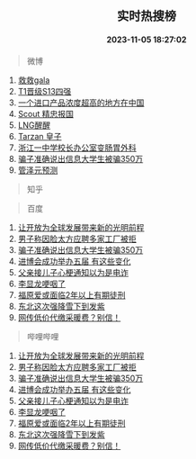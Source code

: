 <div align="center"><h2>实时热搜榜</h2><h4>2023-11-05 18:27:02</h4></div>

> 微博  

1. [救救gala](https://s.weibo.com/weibo?q=%E6%95%91%E6%95%91gala&t=31&band_rank=1&Refer=top)<br />
2. [T1晋级S13四强](https://s.weibo.com/weibo?q=%23T1%E6%99%8B%E7%BA%A7S13%E5%9B%9B%E5%BC%BA%23&t=31&band_rank=2&Refer=top)<br />
3. [一个进口产品浓度超高的地方在中国](https://s.weibo.com/weibo?q=%23%E4%B8%80%E4%B8%AA%E8%BF%9B%E5%8F%A3%E4%BA%A7%E5%93%81%E6%B5%93%E5%BA%A6%E8%B6%85%E9%AB%98%E7%9A%84%E5%9C%B0%E6%96%B9%E5%9C%A8%E4%B8%AD%E5%9B%BD%23&t=31&band_rank=3&Refer=top)<br />
4. [Scout 精忠报国](https://s.weibo.com/weibo?q=Scout%20%E7%B2%BE%E5%BF%A0%E6%8A%A5%E5%9B%BD&t=31&band_rank=4&Refer=top)<br />
5. [LNG醒醒](https://s.weibo.com/weibo?q=%23LNG%E9%86%92%E9%86%92%23&t=31&band_rank=5&Refer=top)<br />
6. [Tarzan 皇子](https://s.weibo.com/weibo?q=Tarzan%20%E7%9A%87%E5%AD%90&t=31&band_rank=6&Refer=top)<br />
7. [浙江一中学校长办公室变肠胃外科](https://s.weibo.com/weibo?q=%23%E6%B5%99%E6%B1%9F%E4%B8%80%E4%B8%AD%E5%AD%A6%E6%A0%A1%E9%95%BF%E5%8A%9E%E5%85%AC%E5%AE%A4%E5%8F%98%E8%82%A0%E8%83%83%E5%A4%96%E7%A7%91%23&t=31&band_rank=7&Refer=top)<br />
8. [骗子准确说出信息大学生被骗350万](https://s.weibo.com/weibo?q=%23%E9%AA%97%E5%AD%90%E5%87%86%E7%A1%AE%E8%AF%B4%E5%87%BA%E4%BF%A1%E6%81%AF%E5%A4%A7%E5%AD%A6%E7%94%9F%E8%A2%AB%E9%AA%97350%E4%B8%87%23&t=31&band_rank=8&Refer=top)<br />
9. [管泽元预测](https://s.weibo.com/weibo?q=%E7%AE%A1%E6%B3%BD%E5%85%83%E9%A2%84%E6%B5%8B&t=31&band_rank=9&Refer=top)<br />

> 知乎  


> 百度  

1. [让开放为全球发展带来新的光明前程](https://www.baidu.com/s?wd=%E8%AE%A9%E5%BC%80%E6%94%BE%E4%B8%BA%E5%85%A8%E7%90%83%E5%8F%91%E5%B1%95%E5%B8%A6%E6%9D%A5%E6%96%B0%E7%9A%84%E5%85%89%E6%98%8E%E5%89%8D%E7%A8%8B&sa=fyb_news&rsv_dl=fyb_news)<br />
2. [男子称因脸太方应聘多家工厂被拒](https://www.baidu.com/s?wd=%E7%94%B7%E5%AD%90%E7%A7%B0%E5%9B%A0%E8%84%B8%E5%A4%AA%E6%96%B9%E5%BA%94%E8%81%98%E5%A4%9A%E5%AE%B6%E5%B7%A5%E5%8E%82%E8%A2%AB%E6%8B%92&sa=fyb_news&rsv_dl=fyb_news)<br />
3. [骗子准确说出信息大学生被骗350万](https://www.baidu.com/s?wd=%E9%AA%97%E5%AD%90%E5%87%86%E7%A1%AE%E8%AF%B4%E5%87%BA%E4%BF%A1%E6%81%AF%E5%A4%A7%E5%AD%A6%E7%94%9F%E8%A2%AB%E9%AA%97350%E4%B8%87&sa=fyb_news&rsv_dl=fyb_news)<br />
4. [进博会成功举办五届 有这些变化](https://www.baidu.com/s?wd=%E8%BF%9B%E5%8D%9A%E4%BC%9A%E6%88%90%E5%8A%9F%E4%B8%BE%E5%8A%9E%E4%BA%94%E5%B1%8A+%E6%9C%89%E8%BF%99%E4%BA%9B%E5%8F%98%E5%8C%96&sa=fyb_news&rsv_dl=fyb_news)<br />
5. [父亲接儿子心梗通知以为是电诈](https://www.baidu.com/s?wd=%E7%88%B6%E4%BA%B2%E6%8E%A5%E5%84%BF%E5%AD%90%E5%BF%83%E6%A2%97%E9%80%9A%E7%9F%A5%E4%BB%A5%E4%B8%BA%E6%98%AF%E7%94%B5%E8%AF%88&sa=fyb_news&rsv_dl=fyb_news)<br />
6. [李显龙哽咽了](https://www.baidu.com/s?wd=%E6%9D%8E%E6%98%BE%E9%BE%99%E5%93%BD%E5%92%BD%E4%BA%86&sa=fyb_news&rsv_dl=fyb_news)<br />
7. [福原爱或面临2年以上有期徒刑](https://www.baidu.com/s?wd=%E7%A6%8F%E5%8E%9F%E7%88%B1%E6%88%96%E9%9D%A2%E4%B8%B42%E5%B9%B4%E4%BB%A5%E4%B8%8A%E6%9C%89%E6%9C%9F%E5%BE%92%E5%88%91&sa=fyb_news&rsv_dl=fyb_news)<br />
8. [东北这次强降雪下到发紫](https://www.baidu.com/s?wd=%E4%B8%9C%E5%8C%97%E8%BF%99%E6%AC%A1%E5%BC%BA%E9%99%8D%E9%9B%AA%E4%B8%8B%E5%88%B0%E5%8F%91%E7%B4%AB&sa=fyb_news&rsv_dl=fyb_news)<br />
9. [网传低价代缴采暖费？别信！](https://www.baidu.com/s?wd=%E7%BD%91%E4%BC%A0%E4%BD%8E%E4%BB%B7%E4%BB%A3%E7%BC%B4%E9%87%87%E6%9A%96%E8%B4%B9%EF%BC%9F%E5%88%AB%E4%BF%A1%EF%BC%81&sa=fyb_news&rsv_dl=fyb_news)<br />

> 哔哩哔哩  

1. [让开放为全球发展带来新的光明前程](https://www.baidu.com/s?wd=%E8%AE%A9%E5%BC%80%E6%94%BE%E4%B8%BA%E5%85%A8%E7%90%83%E5%8F%91%E5%B1%95%E5%B8%A6%E6%9D%A5%E6%96%B0%E7%9A%84%E5%85%89%E6%98%8E%E5%89%8D%E7%A8%8B&sa=fyb_news&rsv_dl=fyb_news)<br />
2. [男子称因脸太方应聘多家工厂被拒](https://www.baidu.com/s?wd=%E7%94%B7%E5%AD%90%E7%A7%B0%E5%9B%A0%E8%84%B8%E5%A4%AA%E6%96%B9%E5%BA%94%E8%81%98%E5%A4%9A%E5%AE%B6%E5%B7%A5%E5%8E%82%E8%A2%AB%E6%8B%92&sa=fyb_news&rsv_dl=fyb_news)<br />
3. [骗子准确说出信息大学生被骗350万](https://www.baidu.com/s?wd=%E9%AA%97%E5%AD%90%E5%87%86%E7%A1%AE%E8%AF%B4%E5%87%BA%E4%BF%A1%E6%81%AF%E5%A4%A7%E5%AD%A6%E7%94%9F%E8%A2%AB%E9%AA%97350%E4%B8%87&sa=fyb_news&rsv_dl=fyb_news)<br />
4. [进博会成功举办五届 有这些变化](https://www.baidu.com/s?wd=%E8%BF%9B%E5%8D%9A%E4%BC%9A%E6%88%90%E5%8A%9F%E4%B8%BE%E5%8A%9E%E4%BA%94%E5%B1%8A+%E6%9C%89%E8%BF%99%E4%BA%9B%E5%8F%98%E5%8C%96&sa=fyb_news&rsv_dl=fyb_news)<br />
5. [父亲接儿子心梗通知以为是电诈](https://www.baidu.com/s?wd=%E7%88%B6%E4%BA%B2%E6%8E%A5%E5%84%BF%E5%AD%90%E5%BF%83%E6%A2%97%E9%80%9A%E7%9F%A5%E4%BB%A5%E4%B8%BA%E6%98%AF%E7%94%B5%E8%AF%88&sa=fyb_news&rsv_dl=fyb_news)<br />
6. [李显龙哽咽了](https://www.baidu.com/s?wd=%E6%9D%8E%E6%98%BE%E9%BE%99%E5%93%BD%E5%92%BD%E4%BA%86&sa=fyb_news&rsv_dl=fyb_news)<br />
7. [福原爱或面临2年以上有期徒刑](https://www.baidu.com/s?wd=%E7%A6%8F%E5%8E%9F%E7%88%B1%E6%88%96%E9%9D%A2%E4%B8%B42%E5%B9%B4%E4%BB%A5%E4%B8%8A%E6%9C%89%E6%9C%9F%E5%BE%92%E5%88%91&sa=fyb_news&rsv_dl=fyb_news)<br />
8. [东北这次强降雪下到发紫](https://www.baidu.com/s?wd=%E4%B8%9C%E5%8C%97%E8%BF%99%E6%AC%A1%E5%BC%BA%E9%99%8D%E9%9B%AA%E4%B8%8B%E5%88%B0%E5%8F%91%E7%B4%AB&sa=fyb_news&rsv_dl=fyb_news)<br />
9. [网传低价代缴采暖费？别信！](https://www.baidu.com/s?wd=%E7%BD%91%E4%BC%A0%E4%BD%8E%E4%BB%B7%E4%BB%A3%E7%BC%B4%E9%87%87%E6%9A%96%E8%B4%B9%EF%BC%9F%E5%88%AB%E4%BF%A1%EF%BC%81&sa=fyb_news&rsv_dl=fyb_news)<br />
